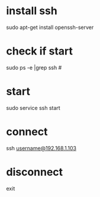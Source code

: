 # install ssh
sudo apt-get install openssh-server

# check if start
sudo ps -e |grep ssh # 

# start
sudo service ssh start

# connect
ssh username@192.168.1.103 

# disconnect
exit
